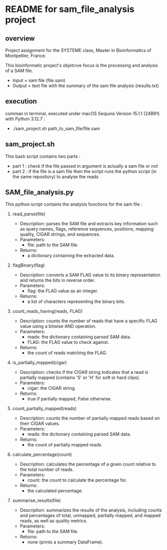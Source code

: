 # README for sam_file_analysis project

## overview

Project assignment for the SYSTEME class, Master in Bioinformatics of Montpellier, France. 

This bioinformatic project's objetcive focus is the processing and analysis of a SAM file. 
- Input = sam file (file.sam) 
- Output = text file with the summary of the sam file analysis (results.txt)

## execution

comman in terminal, executed under macOS Sequoia Version 15.1.1 (24B91) with Python 3.12.7 : 
- ./sam_project.sh path_to_sam_file/file.sam

## sam_project.sh

This bash script contains two parts : 
- part 1 : check if the file passed in argument is actually a sam file or not
- part 2 : if the file is a sam file then the script runs the python script (in the same repository) to analyse the reads

## SAM_file_analysis.py

This python script contains the analysis functions for the sam file : 

1. read_parse(file)  
   - Description: parses the SAM file and extracts key information such as query names, flags, reference sequences, positions, mapping quality, CIGAR strings, and sequences.  
   - Parameters:  
     - file: path to the SAM file.  
   - Returns:  
     - a dictionary containing the extracted data.

2. flagBinary(flag)  
   - Description: converts a SAM FLAG value to its binary representation and returns the bits in reverse order.  
   - Parameters:  
     - flag: the FLAG value as an integer.  
   - Returns:  
     - a list of characters representing the binary bits.

4. count_reads_having(reads, FLAG)  
   - Description: counts the number of reads that have a specific FLAG value using a bitwise AND operation.  
   - Parameters:  
     - reads: the dictionary containing parsed SAM data.  
     - FLAG: the FLAG value to check against.  
   - Returns:  
     - the count of reads matching the FLAG.

5. is_partially_mapped(cigar)  
   - Description: checks if the CIGAR string indicates that a read is partially mapped (contains 'S' or 'H' for soft or hard clips).  
   - Parameters:  
     - cigar: the CIGAR string.  
   - Returns:  
     - true if partially mapped, False otherwise.

6. count_partially_mapped(reads)  
   - Description: counts the number of partially mapped reads based on their CIGAR values.  
   - Parameters:  
     - reads: the dictionary containing parsed SAM data.  
   - Returns:  
     - the count of partially mapped reads.

7. calculate_percentage(count)  
   - Description: calculates the percentage of a given count relative to the total number of reads.  
   - Parameters:  
     - count: the count to calculate the percentage for.  
   - Returns:  
     - the calculated percentage.

8. summarise_results(file)  
   - Description: summarizes the results of the analysis, including counts and percentages of total, unmapped, partially mapped, and mapped reads, as well as quality metrics.  
   - Parameters:  
     - file: path to the SAM file.  
   - Returns:  
     - none (prints a summary DataFrame).
